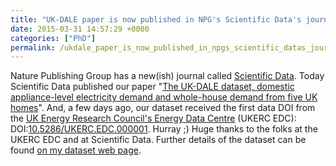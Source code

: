 ```yaml
---
title: "UK-DALE paper is now published in NPG's Scientific Data's journal"
date: 2015-03-31 14:57:29 +0000
categories: ["PhD"]
permalink: /ukdale_paper_is_now_published_in_npgs_scientific_datas_journal
---
```

Nature Publishing Group has a new(ish) journal called [Scientific
Data](http://www.nature.com/sdata). Today Scientific Data published our
paper "[The UK-DALE dataset, domestic appliance-level electricity demand
and whole-house demand from five UK
homes](http://dx.doi.org/10.1038/sdata.2015.7)". And, a few days ago,
our dataset received the first data DOI from the [UK Energy Research
Council's Energy Data Centre](http://ukedc.rl.ac.uk/) (UKERC EDC):
DOI:[10.5286/UKERC.EDC.000001](http://dx.doi.org/10.5286/UKERC.EDC.000001).
Hurray ;) Huge thanks to the folks at the UKERC EDC and at Scientific
Data. Further details of the dataset can be found [on my dataset web
page](http://www.doc.ic.ac.uk/~dk3810/data/).

